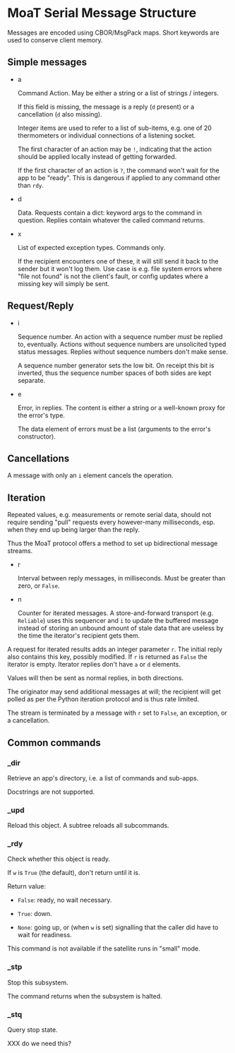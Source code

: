 # MoaT Serial Message Structure

Messages are encoded using CBOR/MsgPack maps. Short keywords are used to
conserve client memory.

## Simple messages

* a

  Command Action. May be either a string or a list of strings / integers.

  If this field is missing, the message is a reply (`d` present) or a
  cancellation (`d` also missing).

  Integer items are used to refer to a list of sub-items, e.g. one of 20
  thermometers or individual connections of a listening socket.

  The first character of an action may be ``!``, indicating that the action
  should be applied locally instead of getting forwarded.

  If the first character of an action is ``?``, the command won't wait for
  the app to be "ready". This is dangerous if applied to any command other
  than ``rdy``.

* d

  Data. Requests contain a dict: keyword args to the command in question.
  Replies contain whatever the called command returns.

* x

  List of expected exception types. Commands only.

  If the recipient encounters one of these, it will still send it back to
  the sender but it won't log them. Use case is e.g. file system errors
  where "file not found" is not the client's fault, or config updates where
  a missing key will simply be sent.

## Request/Reply

* i

  Sequence number. An action with a sequence number *must* be replied to,
  eventually. Actions without sequence numbers are unsolicited typed status
  messages. Replies without sequence numbers don't make sense.

  A sequence number generator sets the low bit. On receipt this bit is
  inverted, thus the sequence number spaces of both sides are kept
  separate.

* e

  Error, in replies. The content is either a string or a well-known proxy
  for the error's type.

  The data element of errors must be a list (arguments to the error's
  constructor).


## Cancellations

A message with only an `i` element cancels the operation.

## Iteration

Repeated values, e.g. measurements or remote serial data, should not
require sending "pull" requests every however-many milliseconds, esp. when
they end up being larger than the reply.

Thus the MoaT protocol offers a method to set up bidirectional message streams.

* r

  Interval between reply messages, in milliseconds. Must be greater than zero, or `False`.

* n

  Counter for iterated messages. A store-and-forward transport (e.g.
  `Reliable`) uses this sequencer and `i` to update the buffered message
  instead of storing an unbound amount of stale data that are useless by
  the time the iterator's recipient gets them.


A request for iterated results adds an integer parameter `r`.
The initial reply also contains this key, possibly modified. If `r` is
returned as `False` the iterator is empty. Iterator replies don't have `a`
or `d` elements.

Values will then be sent as normal replies, in both directions.

The originator may send additional messages at will; the recipient will get
polled as per the Python iteration protocol and is thus rate limited.

The stream is terminated by a message with `r` set to `False`, an
exception, or a cancellation.


## Common commands

### \_dir

Retrieve an app's directory, i.e. a list of commands and sub-apps.

Docstrings are not supported.

### \_upd

Reload this object. A subtree reloads all subcommands.

### \_rdy

Check whether this object is ready.

If `w` is `True` (the default), don't return until it is.

Return value:

* `False`: ready, no wait necessary.

* `True`: down.

* `None`: going up, or (when `w` is set) signalling that the caller
  did have to wait for readiness.

This command is not available if the satellite runs in "small" mode.

### \_stp

Stop this subsystem.

The command returns when the subsystem is halted.

### \_stq

Query stop state.

XXX do we need this?

